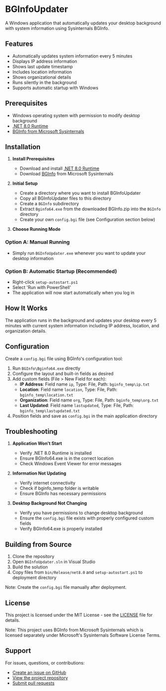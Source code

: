 # BGInfoUpdater

A Windows application that automatically updates your desktop background with system information using Sysinternals BGInfo.

## Features

- Automatically updates system information every 5 minutes
- Displays IP address information
- Shows last update timestamp
- Includes location information
- Shows organizational details
- Runs silently in the background
- Supports automatic startup with Windows

## Prerequisites

- Windows operating system with permission to modify desktop background
- [.NET 8.0 Runtime](https://dotnet.microsoft.com/download/dotnet/8.0)
- [BGInfo from Microsoft Sysinternals](https://learn.microsoft.com/en-us/sysinternals/downloads/bginfo)

## Installation

1. **Install Prerequisites**
   - Download and install [.NET 8.0 Runtime](https://dotnet.microsoft.com/download/dotnet/8.0)
   - Download [BGInfo](https://learn.microsoft.com/en-us/sysinternals/downloads/bginfo) from Microsoft Sysinternals

2. **Initial Setup**
   - Create a directory where you want to install BGInfoUpdater
   - Copy all BGInfoUpdater files to this directory
   - Create a `BGInfo` subdirectory
   - Extract `Bginfo64.exe` from the downloaded BGInfo.zip into the `BGInfo` directory
   - Create your own `config.bgi` file (see Configuration section below)

3. **Choose Running Mode**

### Option A: Manual Running

- Simply run `BGInfoUpdater.exe` whenever you want to update your desktop information

### Option B: Automatic Startup (Recommended)

- Right-click `setup-autostart.ps1`
- Select 'Run with PowerShell'
- The application will now start automatically when you log in

## How It Works

The application runs in the background and updates your desktop every 5 minutes with current system information including IP address, location, and organization details.

## Configuration

Create a `config.bgi` file using BGInfo's configuration tool:

1. Run `BGInfo\Bginfo64.exe` directly
2. Configure the layout and built-in fields as desired
3. Add custom fields (File > New Field for each):
   - **IP Address**: Field name `ip`, Type: File, Path: `bginfo_temp\ip.txt`
   - **Location**: Field name `location`, Type: File, Path: `bginfo_temp\location.txt`
   - **Organization**: Field name `org`, Type: File, Path: `bginfo_temp\org.txt`
   - **Last Updated**: Field name `lastupdated`, Type: File, Path: `bginfo_temp\lastupdated.txt`
4. Position fields and save as `config.bgi` in the main application directory

## Troubleshooting

1. **Application Won't Start**
   - Verify .NET 8.0 Runtime is installed
   - Ensure BGInfo64.exe is in the correct location
   - Check Windows Event Viewer for error messages

2. **Information Not Updating**
   - Verify internet connectivity
   - Check if bginfo_temp folder is writable
   - Ensure BGInfo has necessary permissions

3. **Desktop Background Not Changing**
   - Verify you have permissions to change desktop background
   - Ensure the `config.bgi` file exists with properly configured custom fields
   - Verify BGInfo64.exe is properly installed

## Building from Source

1. Clone the repository
2. Open `BGInfoUpdater.sln` in Visual Studio
3. Build the solution
4. Copy files from `bin/Release/net8.0` and `setup-autostart.ps1` to deployment directory

Note: Create the `config.bgi` file manually after deployment.

## License

This project is licensed under the MIT License - see the [LICENSE](LICENSE) file for details.

Note: This project uses BGInfo from Microsoft Sysinternals which is licensed separately under Microsoft's Sysinternals Software License Terms.

## Support

For issues, questions, or contributions:

- [Create an issue on GitHub](https://github.com/s4180t/BGInfoUpdater/issues)
- [View the project repository](https://github.com/s4180t/BGInfoUpdater)
- [Submit pull requests](https://github.com/s4180t/BGInfoUpdater/pulls)

